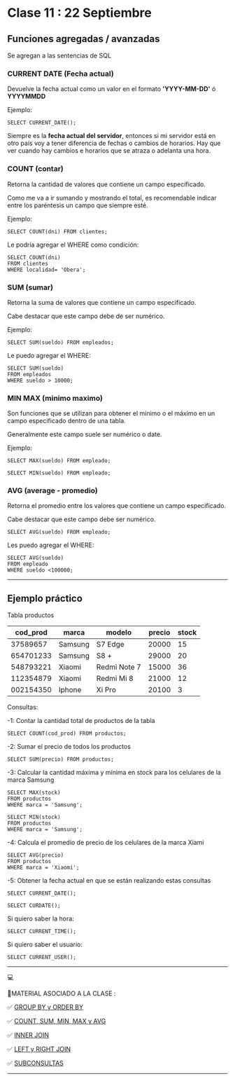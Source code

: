 # Clase 11 : 22 Septiembre

## Funciones agregadas / avanzadas

Se agregan a las sentencias de SQL


### CURRENT DATE (Fecha actual)

Devuelve la fecha actual como un valor en el formato **'YYYY-MM-DD'** ó **YYYYMMDD**

Ejemplo:

```
SELECT CURRENT_DATE();
```

Siempre es la **fecha actual del servidor**, entonces si mi servidor está en otro país voy a tener diferencia de fechas o cambios de horarios. Hay que ver cuando hay cambios e horarios que se atraza o adelanta una hora.


### COUNT (contar)

Retorna la cantidad de valores que contiene un campo específicado.

Como me va a ir sumando y mostrando el total, es recomendable indicar entre los paréntesis un campo que siempre esté.

Ejemplo:

```
SELECT COUNT(dni) FROM clientes;
```

Le podría agregar el WHERE como condición:

```
SELECT COUNT(dni) 
FROM clientes
WHERE localidad= 'Obera';
```


### SUM (sumar)

Retorna la suma de valores que contiene un campo especificado.

Cabe destacar que este campo debe de ser numérico.

Ejemplo:

```
SELECT SUM(sueldo) FROM empleados;
```

Le puedo agregar el WHERE:

```
SELECT SUM(sueldo) 
FROM empleados
WHERE sueldo > 10000;
```


### MIN MAX (minimo maximo)


Son funciones que se utilizan para obtener el mínimo o el máximo en un campo especificado dentro de una tabla.

Generalmente este campo suele ser numérico o date.

Ejemplo:

```
SELECT MAX(sueldo) FROM empleado;
```

```
SELECT MIN(sueldo) FROM empleado;
```

### AVG (average - promedio)

Retorna el promedio entre los valores que contiene un campo especificado.

Cabe destacar que este campo debe ser numérico.

```
SELECT AVG(sueldo) FROM empleado;
```

Les puedo agregar el WHERE:

```
SELECT AVG(sueldo) 
FROM empleado
WHERE sueldo <100000;
```

---

## Ejemplo práctico

Tabla productos

| cod_prod | marca | modelo | precio | stock|
| -------- | ----- | ------ | ------ | ----- |
| 37589657 | Samsung | S7 Edge | 20000 | 15 |
| 654701233 | Samsung | S8 + | 29000 | 20 |
| 548793221 | Xiaomi | Redmi Note 7 | 15000 | 36 |
| 112354879 | Xiaomi | Redmi Mi 8 | 21000 | 12 |
| 002154350 | Iphone | Xi Pro | 20100 | 3 |

Consultas:

-1: Contar la cantidad total de productos de la tabla

```
SELECT COUNT(cod_prod) FROM productos;
```

-2: Sumar el precio de todos los productos

```
SELECT SUM(precio) FROM productos;
```

-3: Calcular la cantidad máxima y mínima en stock para los celulares de la marca Samsung

```
SELECT MAX(stock) 
FROM productos
WHERE marca = 'Samsung';
```

```
SELECT MIN(stock) 
FROM productos
WHERE marca = 'Samsung';
```

-4: Calcula el promedio de precio de los celulares de la marca Xiami

```
SELECT AVG(precio) 
FROM productos
WHERE marca = 'Xiaomi';
```

-5: Obtener la fecha actual en que se están realizando estas consultas

```
SELECT CURRENT_DATE();
```

```
SELECT CURDATE();
```


Si quiero saber la hora: 
```
SELECT CURRENT_TIME();
```

Si quiero saber el usuario:
```
SELECT CURRENT_USER();
```

---

:computer:

📌MATERIAL ASOCIADO A LA CLASE :

✅ [GROUP BY y ORDER BY](https://www.youtube.com/watch?v=eVzmJv2B2wk&t=0s)

✅ [COUNT, SUM, MIN, MAX y AVG](https://www.youtube.com/watch?v=kQwDyx1wiXM)

✅ [INNER JOIN](https://www.youtube.com/watch?v=0BstRqp6Svg)

✅ [LEFT y RIGHT JOIN](https://www.youtube.com/watch?v=nw6tK0E5iyo)

✅ [SUBCONSULTAS](https://www.youtube.com/watch?v=xuASGBwNboU)

---
